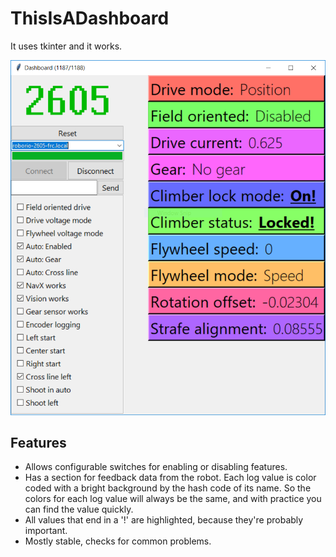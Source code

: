 # ThisIsADashboard
It uses tkinter and it works.

![Screenshot](https://raw.githubusercontent.com/Seamonsters-2605/ThisIsADashboard/master/screenshot.png)

## Features

- Allows configurable switches for enabling or disabling features.
- Has a section for feedback data from the robot. Each log value is color coded with a bright background by the hash code of its name. So the colors for each log value will always be the same, and with practice you can find the value quickly.
- All values that end in a '!' are highlighted, because they're probably important.
- Mostly stable, checks for common problems.
